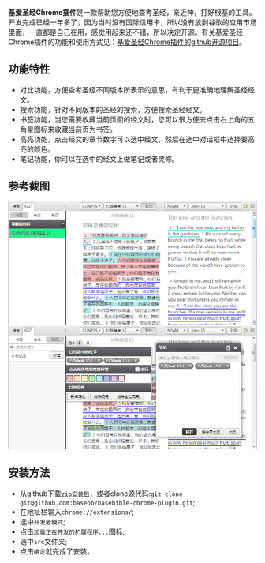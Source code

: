 <!-- 
.. link: 
.. description: 
.. tags: 开源, 基爱圣经, Chrome插件
.. date: 2013/07/01 21:57:54
.. title: 开源：基爱圣经--Chrome插件
.. slug: basebible-chrome-plugin
-->


**基爱圣经Chrome插件**是一款帮助您方便地查考圣经，亲近神，打好根基的工具。开发完成已经一年多了，因为当时没有国际信用卡，所以没有放到谷歌的应用市场里面，一直都是自己在用，感觉用起来还不错，所以决定开源。有关基爱圣经Chrome插件的功能和使用方式见：<a href="https://github.com/basebb/basebible-chrome-plugin" target="_blank">基爱圣经Chrome插件的github开源项目</a>。

## 功能特性

* 对比功能，方便查考圣经不同版本所表示的意思，有利于更准确地理解圣经经文。
* 搜索功能，针对不同版本的圣经的搜索，方便搜索圣经经文。
* 书签功能，当您需要收藏当前页面的经文时，您可以很方便去点击右上角的五角星图标来收藏当前页为书签。
* 高亮功能，点击经文的章节数字可以选中经文，然后在选中对话框中选择要高亮的颜色。
* 笔记功能，你可以在选中的经文上做笔记或者灵修。

## 参考截图
<img src="/assets/image/basebible-chrome.png"/>

<img src="/assets/image/basebible-chrome1.png"/>

## 安装方法

- 从github下载<a href="https://github.com/basebb/basebible-chrome-plugin/archive/master.zip">`zip安装包`</a>，或者clone源代码:`git clone git@github.com:basebb/basebible-chrome-plugin.git`;
- 在地址栏输入`chrome://extensions/`;
- 选中`开发者模式`;
- 点击`加载正在开发的扩展程序...`图标;
- 选中`src`文件夹;
- 点击`确定`就完成了安装。



